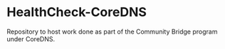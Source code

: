 # HealthCheck-CoreDNS
Repository to host work done as part of the Community Bridge program under CoreDNS.
